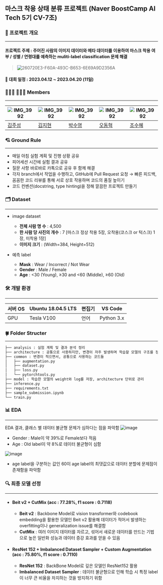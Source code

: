 ## 마스크 착용 상태 분류 프로젝트 (Naver BoostCamp AI Tech 5기 CV-7조)


### 📌  프로젝트 개요
-------------
#### 프로젝트 주제 : 주어진 사람의 이미지 데이터와 메타 데이터를 이용하여 마스크 착용 여부 / 성별 / 연령대를 예측하는 muliti-label classification 문제 해결
> ![260720E3-F60A-493C-B653-6E69A9D2356A](https://user-images.githubusercontent.com/99079272/233901727-0eb91e67-add0-4436-90a7-fc014d9969ee.png)

 #### 📆 대회 일정 : 2023.04.12 ~ 2023.04.20 (11일)
 


### 👨🏻‍💻 👩🏻‍💻  Members
-------------
|![IMG_3992](https://user-images.githubusercontent.com/99079272/233916797-667e38d1-ab71-49af-b2d0-ef4b537f700a.jpeg)|![IMG_3992](https://user-images.githubusercontent.com/99079272/233916797-667e38d1-ab71-49af-b2d0-ef4b537f700a.jpeg)|![IMG_3992](https://user-images.githubusercontent.com/99079272/233916797-667e38d1-ab71-49af-b2d0-ef4b537f700a.jpeg)| ![IMG_3992](https://user-images.githubusercontent.com/99079272/233916797-667e38d1-ab71-49af-b2d0-ef4b537f700a.jpeg)| ![IMG_3992](https://user-images.githubusercontent.com/99079272/233916797-667e38d1-ab71-49af-b2d0-ef4b537f700a.jpeg)|
| --- | --- | --- | --- |  --- |
| [김주성](https://github.com/kjs2109) | [김지현](https://github.com/codehyunn) | [박수영](https://github.com/nstalways) |[오동혁](https://github.com/97DongHyeokOH) |[조수혜](https://github.com/suhyehye) |

 ### 💘 Ground Rule
-------------
- 매일 아침 실험 계획 및 진행 상황 공유
- 피어세션 시간에 실험 결과 공유
- 질문 사항 바로바로 카톡으로 공유 후 함께 해결
- 각자 branch에서 작업을 수행하고, GitHub에 Pull Request 요청 
→ 빠른 피드백, 꼼꼼한 코드 리뷰를 통해 서로 상호 작용하며 코드의 품질 높이기
- 코드 컨벤션(docstring, type hinting)을 정해 깔끔한 프로젝트 만들기


### 🗂️ Dataset
-------------
- image dataset
    - **전체 사람 명 수** : 4,500
    - **한 사람 당 사진의 개수** : 7 [마스크 정상 착용 5장, 오착용(코스크 or 턱스크) 1장, 미착용 1장]
    - **이미지 크기** : (Width=384, Height=512)

- 예측 label
    - **Mask** : Wear / Incorrect / Not Wear
    - **Gender** : Male / Female
    - **Age** : <30 (Young), ≥30 and <60 (Middle), ≥60 (Old)
    
### 🛠️ 개발 환경
-------------
| 서버 OS | Ubuntu 18.04.5 LTS | 편집기 | VS Code |
| --- | --- | --- | --- |
| GPU | Tesla V100 | 언어 | Python 3.x |

### 🍀 Folder Structer
-------------
```bash
├── analysis : 실험 계획 및 결과 분석 정리
├── architecture : 공통으로 사용하지만, 변경이 자주 발생하며 학습할 모델의 구조를 정의
├── common : 변경이 적으면서, 공통으로 사용하는 코드들
│   ├── augmentation.py
│   ├── dataset.py
│   ├── loss.py
│   └── pytorchtools.py
├── model : 학습한 모델의 weight와 log를 저장, architecture 단위로 관리
├── inference.py
├── requirements.txt
├── sample_submission.ipynb
└── train.py
```
### 📊 EDA
-------------
EDA 결과, 클래스 별 데이터 불균형 문제가 심하다는 점을 파악함
![image](https://user-images.githubusercontent.com/99079272/233931844-ca3660c7-6950-48e0-8231-5fc349a7333c.png)
- Gender : Male이 약 39%로 Female보다 적음
- Age : Old label이 약 8%로 데이터 불균형이 심함



![image](https://user-images.githubusercontent.com/99079272/233932978-a9684c44-3042-43c6-b7e8-748dcd2f79fa.png)
- age label을 구분하는 값인 60이 age label의 최댓값으로 데이터 분할에 문제점이 존재함을 파악함



### 🔍 최종 모델 선정
-------------
- #### Beit v2 + CutMix (acc : 77.28%, f1 score : 0.7118)
    - **Beit v2** : Backbone Model로 vision transformer와 codebook embedding을 활용한 모델인 Beit v2 활용해 데이터가 적어서 발생하는 overfitting이나 generalization issue를 해결함
    - **CutMix** : 여러 이미지 데이터를 자르고, 섞어서 새로운 데이터를 만드는 기법으로 높은 일반화 성능과 데이터 증강 효과를 얻을 수 있음
- #### ResNet 152 + Imbalanced Dataset Sampler + Custom Augmentation (acc : 75.80%, f1 score : 0.7110)
    - **ResNet 152** : BackBone Model로 깊은 모델인 ResNet152 활용
    - **Imbalanced Dataset Sampler** : 데이터 불균형으로 인해 학습 시 특정 label이 너무 큰 비율을 차지하는 것을 방지하기 위함


